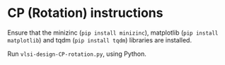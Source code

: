 # CP (Rotation) instructions
Ensure that the minizinc (``pip install minizinc``), matplotlib (``pip install matplotlib``) and tqdm (``pip install tqdm``) libraries are installed. 

Run ``vlsi-design-CP-rotation.py``, using Python.